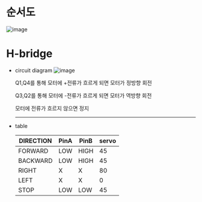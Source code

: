 # 순서도
   ![image](https://github.com/kai-hun/cluster/assets/68891654/8b6c7043-3593-4a9c-876c-d1be1ea17c03)


# H-bridge
 * circuit diagram
   ![image](https://github.com/kai-hun/cluster/assets/68891654/ff5dba77-ae5b-4501-b1b2-64f37e2f81cb)

   Q1,Q4를 통해 모터에 +전류가 흐르게 되면 모터가 정방향 회전
   
   Q3,Q2를 통해 모터에 -전류가 흐르게 되면 모터가 역방향 회전
   
   모터에 전류가 흐르지 않으면 정지

   ---
   
 * table
   
   DIRECTION | PinA | PinB | servo
   ---|---|---|---
   FORWARD | LOW | HIGH | 45
   BACKWARD | LOW | HIGH | 45
   RIGHT | X | X | 80
   LEFT | X | X | 0
   STOP | LOW | LOW | 45
